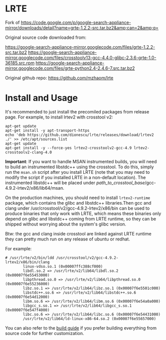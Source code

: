 LRTE
====

Fork of https://code.google.com/p/google-search-appliance-mirror/downloads/detail?name=grte-1.2.2-src.tar.bz2&amp;can=2&amp;q=

Original source code downloaded from:

https://google-search-appliance-mirror.googlecode.com/files/grte-1.2.2-src.tar.bz2
https://google-search-appliance-mirror.googlecode.com/files/crosstoolv13-gcc-4.4.0-glibc-2.3.6-grte-1.0-36185.src.rpm
https://google-search-appliance-mirror.googlecode.com/files/grte-python2.4-2.4.6-7.src.tar.bz2

Original github repo: https://github.com/mzhaom/lrte

Install and Usage
=================

It's recommended to just install the precomiled packages from release
page. For example, to install lrtev2 with crosstool v2:

```
apt-get update
apt-get install -y apt-transport-https
echo 'deb https://github.com/dionescu/lrte/releases/download/lrtev2 ./' >> /etc/apt/sources.list
apt-get update
apt-get install -y --force-yes lrtev2-crosstoolv2-gcc-4.9 lrtev2-crosstoolv2-clang-4.0
```

__Important__: If you want to handle MSAN instrumented builds, you will
need to build an instrumented libstdc++ using the crosstool. To do
this, simply run the ```msan.sh``` script after you install LRTE
(note that you may need to modify the script if you installed LRTE
in a non-default location). The instrumented libstdc++ will be placed
under _path_to_crosstool_base_/gcc-4.9.2-lrtev2/x86/lib64/msan.

On the production machines, you should need to install ```lrtev2-runtime```
package, which contains the glibc and libstdc++ libraries.Then gcc and
clang under /usr/crosstool/v2/gcc-4.9.2-lrtev2/x86/bin can be used to
produce binaries that only work with LRTE, which means these binaries
only depend on glibc and libstdc++ coming from LRTE runtime, so they
can be shipped without worrying about the system's glibc version.

Btw: the gcc and clang inside crosstool are linked against LRTE
runtime they can pretty much run on any release of ubuntu or redhat.

For example:

```
# /usr/lrte/v2/bin/ldd /usr/crosstool/v2/gcc-4.9.2-lrtev2/x86/bin/clang
        linux-vdso.so.1 (0x00007ffc388cf000)
        libdl.so.2 => /usr/lrte/v2/lib64/libdl.so.2 (0x00007f6e55453000)
        libpthread.so.0 => /usr/lrte/v2/lib64/libpthread.so.0 (0x00007f6e55236000)
        libz.so.1 => /usr/lrte/v2/lib64/libz.so.1 (0x00007f6e5501c000)
        libstdc++.so.6 => /usr/lrte/v2/lib64/libstdc++.so.6 (0x00007f6e54d12000)
        libm.so.6 => /usr/lrte/v2/lib64/libm.so.6 (0x00007f6e54a0a000)
        libgcc_s.so.1 => /usr/lrte/v2/lib64/libgcc_s.so.1 (0x00007f6e547f4000)
        libc.so.6 => /usr/lrte/v2/lib64/libc.so.6 (0x00007f6e54431000)
        /usr/lrte/v2/lib64/ld-linux-x86-64.so.2 (0x00007f6e55657000)
```

You can also refer to the [build
guide](https://github.com/dionescu/lrte/wiki) if you prefer
building everything from source code for further customization.

